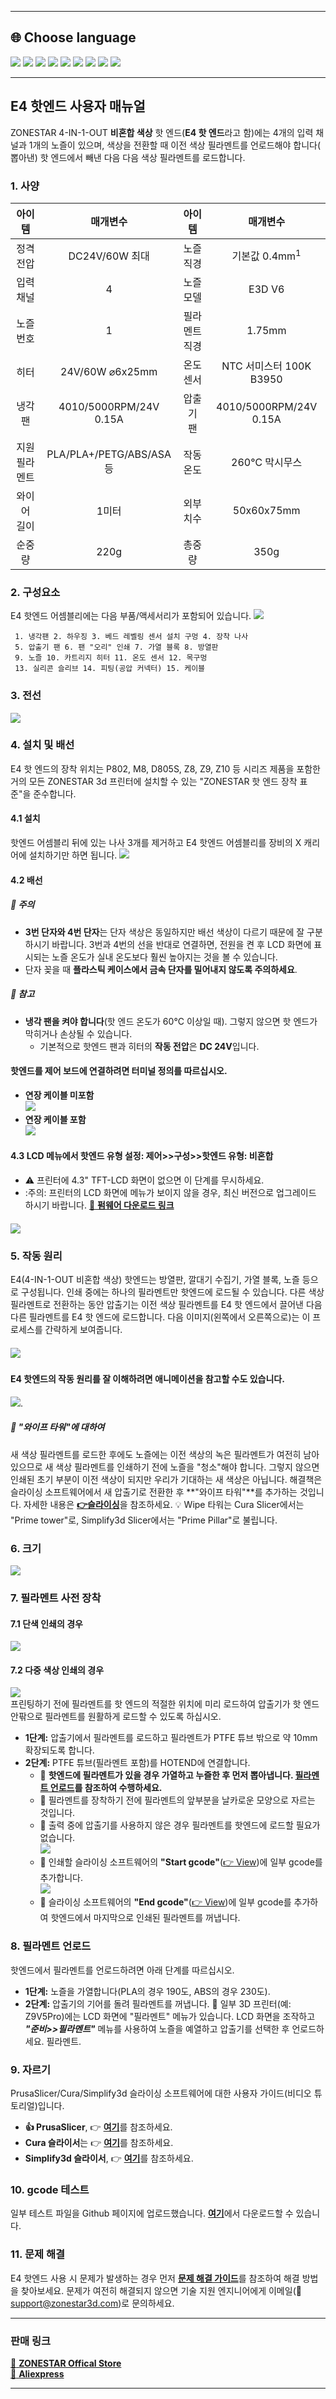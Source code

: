 [PRUSA]: https://github.com/ZONESTAR3D/Slicing-Guide/tree/master/PrusaSlicer#6-slicing-muti-color-for-e4-hotend
[CURA]: https://github.com/ZONESTAR3D/Slicing-Guide/tree/master/cura
[S3D]: https://github.com/ZONESTAR3D/Slicing-Guide/tree/master/Simplify3D#slicing-video-toturial-for-z9v5-with-e4-hotend
[ENDGCODE]: https://github.com/ZONESTAR3D/Slicing-Guide/blob/master/PrusaSlicer/Custom_Gcode.md#end-g-code
[STARTGCODE]: https://github.com/ZONESTAR3D/Slicing-Guide/blob/master/PrusaSlicer/Custom_Gcode.md#start-gcode
[FIRMWARE]: https://github.com/ZONESTAR3D/Firmware

----
## <a id="choose-language">:globe_with_meridians: Choose language </a>
[![](../../lanpic/EN.png)](https://github.com/ZONESTAR3D/Upgrade-kit-guide/tree/main/HOTEND/E4/readme.md)
[![](../../lanpic/ES.png)](https://github.com/ZONESTAR3D/Upgrade-kit-guide/tree/main/HOTEND/E4/readme-es.md)
[![](../../lanpic/PT.png)](https://github.com/ZONESTAR3D/Upgrade-kit-guide/tree/main/HOTEND/E4/readme-pt.md)
[![](../../lanpic/FR.png)](https://github.com/ZONESTAR3D/Upgrade-kit-guide/tree/main/HOTEND/E4/readme-fr.md)
[![](../../lanpic/DE.png)](https://github.com/ZONESTAR3D/Upgrade-kit-guide/tree/main/HOTEND/E4/readme-de.md)
[![](../../lanpic/IT.png)](https://github.com/ZONESTAR3D/Upgrade-kit-guide/tree/main/HOTEND/E4/readme-it.md)
[![](../../lanpic/RU.png)](https://github.com/ZONESTAR3D/Upgrade-kit-guide/tree/main/HOTEND/E4/readme-ru.md)
[![](../../lanpic/JP.png)](https://github.com/ZONESTAR3D/Upgrade-kit-guide/tree/main/HOTEND/E4/readme-jp.md)
[![](../../lanpic/KR.png)](https://github.com/ZONESTAR3D/Upgrade-kit-guide/tree/main/HOTEND/E4/readme-kr.md)
<!-- [![](../../lanpic/SA.png)](https://github.com/ZONESTAR3D/Upgrade-kit-guide/tree/main/HOTEND/E4/readme-ar.md) -->

----
## E4 핫엔드 사용자 매뉴얼
ZONESTAR 4-IN-1-OUT **비혼합 색상** 핫 엔드(**E4 핫 엔드**라고 함)에는 4개의 입력 채널과 1개의 노즐이 있으며, 색상을 전환할 때 이전 색상 필라멘트를 언로드해야 합니다( 뽑아낸) 핫 엔드에서 빼낸 다음 다음 색상 필라멘트를 로드합니다.

### <a id="A1"> 1. 사양 </a>
| 아이템 | 매개변수 | 아이템 | 매개변수 |
|:---------------:|:-------------:|:-------------:|:--------------------------:|
| 정격전압 | DC24V/60W 최대 | 노즐 직경 | 기본값 0.4mm<sup>1</sup> |
| 입력 채널 | 4 | 노즐 모델 | E3D V6 |
| 노즐 번호 | 1 | 필라멘트 직경 | 1.75mm |
| 히터 | 24V/60W ⌀6x25mm | 온도 센서 | NTC 서미스터 100K B3950 |
| 냉각팬 | 4010/5000RPM/24V 0.15A | 압출기 팬 | 4010/5000RPM/24V 0.15A |
| 지원 필라멘트 | PLA/PLA+/PETG/ABS/ASA 등 | 작동 온도 | 260℃ 막시무스 |
| 와이어 길이 | 1미터 | 외부 치수 | 50x60x75mm |
| 순중량 | 220g | 총중량 | 350g |

### <a id="A2"> 2. 구성요소 </a>
E4 핫엔드 어셈블리에는 다음 부품/액세서리가 포함되어 있습니다.
![](./E4-2.jpg)
>
     1. 냉각팬 2. 하우징 3. 베드 레벨링 센서 설치 구멍 4. 장착 나사
     5. 압출기 팬 6. 팬 "오리" 인쇄 7. 가열 블록 8. 방열판
     9. 노즐 10. 카트리지 히터 11. 온도 센서 12. 목구멍
     13. 실리콘 슬리브 14. 피팅(공압 커넥터) 15. 케이블

### <a id="A3"> 3. 전선 </a>
![](./E4-3.jpg)

### <a id="A4"> 4. 설치 및 배선 </a>
E4 핫 엔드의 장착 위치는 P802, M8, D805S, Z8, Z9, Z10 등 시리즈 제품을 포함한 거의 모든 ZONESTAR 3d 프린터에 설치할 수 있는 "ZONESTAR 핫 엔드 장착 표준"을 준수합니다.
#### 4.1 설치
핫엔드 어셈블리 뒤에 있는 나사 3개를 제거하고 E4 핫엔드 어셈블리를 장비의 X 캐리어에 설치하기만 하면 됩니다.
![](./E4-4.jpg)
#### 4.2 배선
##### :loudspeaker: 주의
- **3번 단자와 4번 단자**는 단자 색상은 동일하지만 배선 색상이 다르기 때문에 잘 구분하시기 바랍니다.
3번과 4번의 선을 반대로 연결하면, 전원을 켠 후 LCD 화면에 표시되는 노즐 온도가 실내 온도보다 훨씬 높아지는 것을 볼 수 있습니다.
- 단자 꽂을 때 **플라스틱 케이스에서 금속 단자를 밀어내지 않도록 주의하세요**.
##### :loudspeaker: 참고
- **냉각 팬을 켜야 합니다**(핫 엔드 온도가 60°C 이상일 때). 그렇지 않으면 핫 엔드가 막히거나 손상될 수 있습니다.
  - 기본적으로 핫엔드 팬과 히터의 **작동 전압**은 **DC 24V**입니다.
#### 핫엔드를 제어 보드에 연결하려면 터미널 정의를 따르십시오.
- **연장 케이블 미포함**    
![](./wiring1.jpg)
- **연장 케이블 포함**   
![](./wiring2.jpg)
#### 4.3 LCD 메뉴에서 핫엔드 유형 설정: 제어>>구성>>핫엔드 유형: 비혼합
- :warning: 프린터에 4.3" TFT-LCD 화면이 없으면 이 단계를 무시하세요.
- :주의: 프린터의 LCD 화면에 메뉴가 보이지 않을 경우, 최신 버전으로 업그레이드 하시기 바랍니다. [:link: **펌웨어 다운로드 링크**][FIRMWARE]
##### ![](./hotendtype-nonmix.jpg)

### <a id="A5"> 5. 작동 원리 </a>
E4(4-IN-1-OUT 비혼합 색상) 핫엔드는 방열판, 깔대기 수집기, 가열 블록, 노즐 등으로 구성됩니다. 인쇄 중에는 하나의 필라멘트만 핫엔드에 로드될 수 있습니다. 다른 색상 필라멘트로 전환하는 동안 압출기는 이전 색상 필라멘트를 E4 핫 엔드에서 끌어낸 다음 다른 필라멘트를 E4 핫 엔드에 로드합니다. 다음 이미지(왼쪽에서 오른쪽으로)는 이 프로세스를 간략하게 보여줍니다.
##### ![](./E4-5.jpg)
#### E4 핫엔드의 작동 원리를 잘 이해하려면 애니메이션을 참고할 수도 있습니다.
![](./E4_principle.gif).
##### :book: "와이프 타워"에 대하여
새 색상 필라멘트를 로드한 후에도 노즐에는 이전 색상의 녹은 필라멘트가 여전히 남아 있으므로 새 색상 필라멘트를 인쇄하기 전에 노즐을 "청소"해야 합니다. 그렇지 않으면 인쇄된 초기 부분이 이전 색상이 되지만 우리가 기대하는 새 색상은 아닙니다. 해결책은 슬라이싱 소프트웨어에서 새 압출기로 전환한 후 **"와이프 타워"**를 추가하는 것입니다.
자세한 내용은 [**:point_right:슬라이싱**](#A9)을 참조하세요.
:bulb: Wipe 타워는 Cura Slicer에서는 "Prime tower"로, Simplify3d Slicer에서는 "Prime Pillar"로 불립니다.

### <a id="A6"> 6. 크기 </a>
![](./E4_size.jpg)

### <a id="A7"> 7. 필라멘트 사전 장착 </a>
#### 7.1 단색 인쇄의 경우
[![](https://img.youtube.com/vi/6aTF5QnFhi4/0.jpg)](https://www.youtube.com/watch?v=6aTF5QnFhi4)
#### 7.2 다중 색상 인쇄의 경우
[![](https://img.youtube.com/vi/FyHrAMytlT8/0.jpg)](https://www.youtube.com/watch?v=FyHrAMytlT8)     
프린팅하기 전에 필라멘트를 핫 엔드의 적절한 위치에 미리 로드하여 압출기가 핫 엔드 안팎으로 필라멘트를 원활하게 로드할 수 있도록 하십시오.
- **1단계:** 압출기에서 필라멘트를 로드하고 필라멘트가 PTFE 튜브 밖으로 약 10mm 확장되도록 합니다.
- **2단계:** PTFE 튜브(필라멘트 포함)를 HOTEND에 연결합니다.
  - :pushpin: **핫엔드에 필라멘트가 있을 경우 가열하고 누즐한 후 먼저 뽑아냅니다. [필라멘트 언로드](#A8)를 참조하여 수행하세요.**
  - :pushpin: 필라멘트를 장착하기 전에 필라멘트의 앞부분을 날카로운 모양으로 자르는 것입니다.
  - :pushpin: 출력 중에 압출기를 사용하지 않은 경우 필라멘트를 핫엔드에 로드할 필요가 없습니다.    
     ![](./E4-6.jpg)    
  - :pushpin: 인쇄할 슬라이싱 소프트웨어의 **"Start gcode"**([:point_right: View][STARTGCODE])에 일부 gcode를 추가합니다.   
     ![](./Preload_line.jpg)   
  - :pushpin: 슬라이싱 소프트웨어의 **"End gcode"**([:point_right: View][ENDGCODE])에 일부 gcode를 추가하여 핫엔드에서 마지막으로 인쇄된 필라멘트를 꺼냅니다.

### <a id="A8"> 8. 필라멘트 언로드 </a>
핫엔드에서 필라멘트를 언로드하려면 아래 단계를 따르십시오.
- **1단계:** 노즐을 가열합니다(PLA의 경우 190도, ABS의 경우 230도).
- **2단계:** 압출기의 기어를 돌려 필라멘트를 꺼냅니다.
:star2: 일부 3D 프린터(예: Z9V5Pro)에는 LCD 화면에 "필라멘트" 메뉴가 있습니다. LCD 화면을 조작하고 ***"준비>>필라멘트"*** 메뉴를 사용하여 노즐을 예열하고 압출기를 선택한 후 언로드하세요. 필라멘트.

### <a id="A9"> 9. 자르기 </a>
PrusaSlicer/Cura/Simplify3d 슬라이싱 소프트웨어에 대한 사용자 가이드(비디오 튜토리얼)입니다.
- **:+1: PrusaSlicer**, :point_right: [**여기**][PRUSA]를 참조하세요.
- **Cura 슬라이서**는 :point_right: [**여기**][CURA]를 참조하세요.
- **Simplify3d 슬라이서**, :point_right: [**여기**][S3D]를 참조하세요.

### <a id="A10"> 10. gcode 테스트 </a>
일부 테스트 파일을 Github 페이지에 업로드했습니다. [**여기**](../example/readme.md)에서 다운로드할 수 있습니다.

### <a id="A11"> 11. 문제 해결 </a>
E4 핫엔드 사용 시 문제가 발생하는 경우 먼저 [**문제 해결 가이드**](../FAQ/readme.md)를 참조하여 해결 방법을 찾아보세요. 문제가 여전히 해결되지 않으면 기술 지원 엔지니어에게 이메일(:email: support@zonestar3d.com)로 문의하세요.

----
### 판매 링크
[:gift: **ZONESTAR Offical Store**](https://bit.ly/39qDtKp)     
[:gift: **Aliexpress**](https://www.aliexpress.com/item/1005002951777699.html)

----